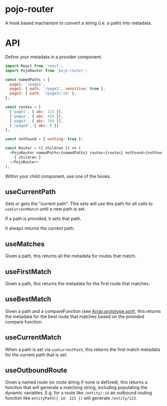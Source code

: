 # pojo-router

A hook based machanism to convert a string (i.e. a path) into metadata.

# API

Define your metadata in a provider component.

```javascript
import React from 'react';
import PojoRouter from 'pojo-router';

const namedPaths = {
  page1: '/page1',
  page2: { path: '/page2', sensitive: true },
  page3: { path: '/page3/:id' },
};

const routes = [
  ['page1', { abc: 123 }],
  ['page2', { abc: 456 }],
  ['page3', { abc: 789 }],
  ['/page4', { abc: 0 }]
];

const notFound = { nothing: true };

const Router = ({ children }) => (
  <PojoRouter namedPaths={namedPaths} routes={routes} notFound={notFound} currentPath='page2'>
    { children }
  </PojoRouter>
);
```

Within your child component, use one of the hooks.

## useCurrentPath

Sets or gets the "current path".  This sets will use this path for all calls to `useCurrentMatch` until a new path is set.

If a path is provided, it sets that path.

It always returns the current path.

## useMatches

Given a path, this returns all the metadata for routes that match.

## useFirstMatch

Given a path, this returns the metadata for the first route that matches.

## useBestMatch

Given a path and a compareFunction (see [Array.prototype.sort](https://developer.mozilla.org/en-US/docs/Web/JavaScript/Reference/Global_Objects/Array/sort)), this returns the metadata for the best route that matches based on the provided compare function.

## useCurrentMatch

When a path is set via `useCurrentPath`, this returns the first match metadata for the current path that is set.

## useOutboundRoute

Given a named route (or route string if none is defined), this returns a function that will generate a matching string, including populating the dynamic variables.  E.g. for a route like `/entity/:id` an outbound routing function like `entityPath({ id: 123 })` will generate `/entity/123`.
